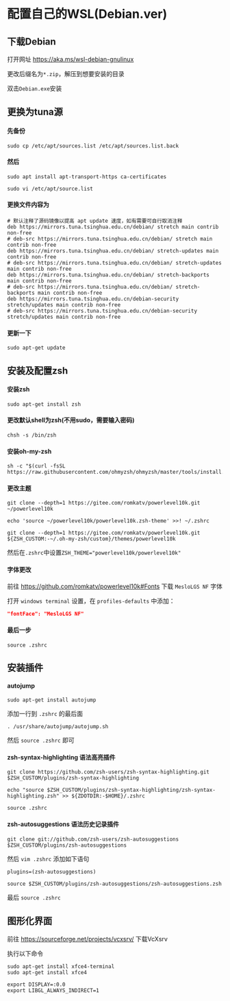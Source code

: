 # 配置自己的WSL(Debian.ver)

## 下载Debian

打开网址 https://aka.ms/wsl-debian-gnulinux

更改后缀名为`*.zip`，解压到想要安装的目录

双击`Debian.exe`安装

## 更换为tuna源

#### 先备份

```shell
sudo cp /etc/apt/sources.list /etc/apt/sources.list.back  
```

#### 然后

```shell
sudo apt install apt-transport-https ca-certificates

sudo vi /etc/apt/source.list
```

#### 更换文件内容为

```
# 默认注释了源码镜像以提高 apt update 速度，如有需要可自行取消注释
deb https://mirrors.tuna.tsinghua.edu.cn/debian/ stretch main contrib non-free
# deb-src https://mirrors.tuna.tsinghua.edu.cn/debian/ stretch main contrib non-free
deb https://mirrors.tuna.tsinghua.edu.cn/debian/ stretch-updates main contrib non-free
# deb-src https://mirrors.tuna.tsinghua.edu.cn/debian/ stretch-updates main contrib non-free
deb https://mirrors.tuna.tsinghua.edu.cn/debian/ stretch-backports main contrib non-free
# deb-src https://mirrors.tuna.tsinghua.edu.cn/debian/ stretch-backports main contrib non-free
deb https://mirrors.tuna.tsinghua.edu.cn/debian-security stretch/updates main contrib non-free
# deb-src https://mirrors.tuna.tsinghua.edu.cn/debian-security stretch/updates main contrib non-free
```

#### 更新一下
```shell
sudo apt-get update
```

## 安装及配置zsh

#### 安装zsh

```shell
sudo apt-get install zsh
```

#### 更改默认shell为zsh(不用sudo，需要输入密码)

```shell
chsh -s /bin/zsh
```

#### 安装oh-my-zsh

```shell
sh -c "$(curl -fsSL https://raw.githubusercontent.com/ohmyzsh/ohmyzsh/master/tools/install.sh)"
```

#### 更改主题
  
```shell
git clone --depth=1 https://gitee.com/romkatv/powerlevel10k.git ~/powerlevel10k

echo 'source ~/powerlevel10k/powerlevel10k.zsh-theme' >>! ~/.zshrc

git clone --depth=1 https://gitee.com/romkatv/powerlevel10k.git ${ZSH_CUSTOM:-~/.oh-my-zsh/custom}/themes/powerlevel10k
```

然后在`.zshrc`中设置`ZSH_THEME="powerlevel10k/powerlevel10k"`

#### 字体更改

前往 https://github.com/romkatv/powerlevel10k#Fonts 下载 `MesloLGS NF` 字体

打开 `windows terminal` 设置，在 `profiles-defaults` 中添加：
```json
"fontFace": "MesloLGS NF"
```

#### 最后一步
  
```shell
source .zshrc
```

## 安装插件

#### autojump

```shell
sudo apt-get install autojump
```

添加一行到 `.zshrc` 的最后面

```shell
. /usr/share/autojump/autojump.sh
```

然后 ```source .zshrc``` 即可

#### zsh-syntax-highlighting 语法高亮插件

```shell
git clone https://github.com/zsh-users/zsh-syntax-highlighting.git $ZSH_CUSTOM/plugins/zsh-syntax-highlighting

echo "source $ZSH_CUSTOM/plugins/zsh-syntax-highlighting/zsh-syntax-highlighting.zsh" >> ${ZDOTDIR:-$HOME}/.zshrc

source .zshrc
```

#### zsh-autosuggestions 语法历史记录插件

```shell
git clone git://github.com/zsh-users/zsh-autosuggestions $ZSH_CUSTOM/plugins/zsh-autosuggestions
```

然后 `vim .zshrc` 添加如下语句

```
plugins=(zsh-autosuggestions)

source $ZSH_CUSTOM/plugins/zsh-autosuggestions/zsh-autosuggestions.zsh
```

最后 `source .zshrc`


## 图形化界面

前往 https://sourceforge.net/projects/vcxsrv/ 下载VcXsrv

执行以下命令

```shell
sudo apt-get install xfce4-terminal
sudo apt-get install xfce4

export DISPLAY=:0.0
export LIBGL_ALWAYS_INDIRECT=1
```